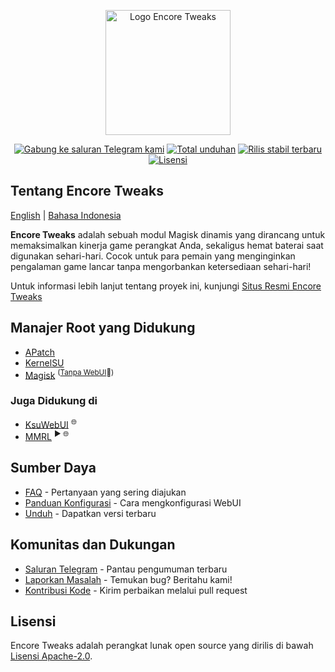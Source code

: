 <p align="center"><a href="https://encore.rem01gaming.dev" target="_blank"><img src="https://encore.rem01gaming.dev/logo.webp" width="200" alt="Logo Encore Tweaks"></a></p>

<p align="center">
<a href="https://t.me/rem01schannel"><img src="https://img.shields.io/badge/Follow-Telegram-white.svg?style=for-the-badge&logo=telegram&logoColor=white&labelColor=222" alt="Gabung ke saluran Telegram kami"></a>
<a href="https://encore.rem01gaming.dev/download"><img src="https://img.shields.io/github/downloads/rem01gaming/encore/total?style=for-the-badge&logoColor=white&labelColor=222" alt="Total unduhan"></a>
<a href="https://github.com/Rem01Gaming/encore/releases"><img src="https://img.shields.io/github/v/release/rem01gaming/encore?label=Rilis&style=for-the-badge&logo=github&logoColor=white&labelColor=222" alt="Rilis stabil terbaru"></a>
<a href="https://encore.rem01gaming.dev"><img src="https://img.shields.io/badge/Apache-white?style=for-the-badge&logo=andela&logoColor=white&label=Lisensi&labelColor=222" alt="Lisensi"></a>
</p>

## Tentang Encore Tweaks
[English](/README.md) | [Bahasa Indonesia](/READMEs/README_id-ID.md)

**Encore Tweaks** adalah sebuah modul Magisk dinamis yang dirancang untuk memaksimalkan kinerja game perangkat Anda, sekaligus hemat baterai saat digunakan sehari-hari. Cocok untuk para pemain yang menginginkan pengalaman game lancar tanpa mengorbankan ketersediaan sehari-hari!

Untuk informasi lebih lanjut tentang proyek ini, kunjungi [Situs Resmi Encore Tweaks](https://encore.rem01gaming.dev/)

## Manajer Root yang Didukung
- [APatch](https://github.com/bmax121/APatch)
- [KernelSU](https://github.com/tiann/KernelSU)
- [Magisk](https://github.com/topjohnwu/Magisk)  <sup>([Tanpa WebUI](https://github.com/topjohnwu/Magisk/issues/8609#event-15568590949)👀)</sup>

### Juga Didukung di
- [KsuWebUI](https://github.com/5ec1cff/KsuWebUIStandalone)   <sup>🌐</sup>
- [MMRL](https://github.com/DerGoogler/MMRL)   <sup>▶ 🌐</sup>

## Sumber Daya
- [FAQ](https://encore.rem01gaming.dev/guide/faq.html) - Pertanyaan yang sering diajukan
- [Panduan Konfigurasi](https://encore.rem01gaming.dev/guide/webui-and-configuration.html) - Cara mengkonfigurasi WebUI
- [Unduh](https://encore.rem01gaming.dev/download) - Dapatkan versi terbaru

## Komunitas dan Dukungan
- [Saluran Telegram](https://t.me/rem01schannel) - Pantau pengumuman terbaru
- [Laporkan Masalah](https://github.com/rem01gaming/encore/issues) - Temukan bug? Beritahu kami!
- [Kontribusi Kode](https://github.com/rem01gaming/encore/pulls) - Kirim perbaikan melalui pull request

## Lisensi
Encore Tweaks adalah perangkat lunak open source yang dirilis di bawah [Lisensi Apache-2.0](https://www.apache.org/licenses/LICENSE-2.0).

